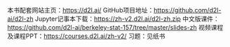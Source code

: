 本书配套网站主页：https://d2l.ai/
GitHub项目地址：https://github.com/d2l-ai/d2l-zh
Jupyter记事本下载：https://zh-v2.d2l.ai/d2l-zh.zip
中文版课件：https://github.com/d2l-ai/berkeley-stat-157/tree/master/slides-zh
视频课程及课程PPT：https://courses.d2l.ai/zh-v2/
习题：见纸书